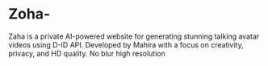 # Zoha-
Zaha is a private AI-powered website for generating stunning talking avatar videos using D-ID API. Developed by Mahira with a focus on creativity, privacy, and HD quality. No blur high resolution 

